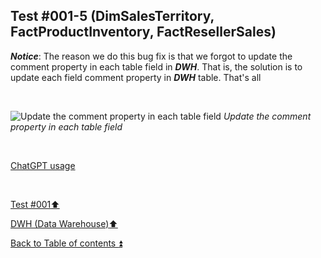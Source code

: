 ## Test #001-5 (DimSalesTerritory, FactProductInventory, FactResellerSales)  

**_Notice_**: The reason we do this bug fix is that we forgot to update the comment property in each table field in **_DWH_**. That is, the solution is to update each field comment property in **_DWH_** table. That's all  

<p><br></p>

![Update the comment property in each table field](https://i.imgur.com/JODAR8a.png)
_Update the comment property in each table field_

<p><br></p> 

[ChatGPT usage](../../CHATGPT_USAGE.md)  

<p><br></p>

[Test #001:arrow_up:](t001.md)  

[DWH (Data Warehouse):arrow_up:](../dwh.md)  

[Back to Table of contents :arrow_double_up:](../../README.md)   